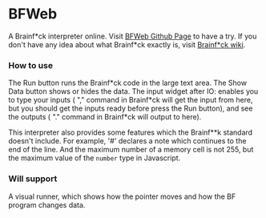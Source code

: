 # BFWeb

A Brainf\*ck interpreter online. Visit [BFWeb Github Page](https://zhangzheheng12345.github.io/BFWeb) to have a try.
If you don't have any idea about what Brainf\*ck exactly is, visit [Brainf\*ck wiki](https://esolangs.org/wiki/brainfuck).

### How to use

The Run button runs the Brainf\*ck code in the large text area. The Show Data button shows or hides the data. The input widget after IO: enables you to type your inputs ( "," command in Brainf\*ck will get the input from here, but you should get the inputs ready before press the Run button), and see the outputs ( "." command in Brainf\*ck will output to here).

This interpreter also provides some features which the Brainf**k standard doesn't include. For example, '#' declares a note which continues to the end of the line. And the maximum number of a memory cell is not 255, but the maximum value of the ``` number ``` type in Javascript.

### Will support

A visual runner, which shows how the pointer moves and how the BF program changes data.